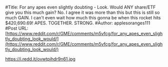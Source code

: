 #Title: For any apes even slightly doubting - Look. Would ANY share/ETF give you this much gain? No. I agree it was more than this but this is still so much GAIN. I can't even wait how much this gonna be when this rocket hits $420,690.69! APES. TOGETHER. STRONG.
#Author: applesoranges111
#Post URL: [https://www.reddit.com/r/GME/comments/m5vfcg/for_any_apes_even_slightly_doubting_look_would/](https://www.reddit.com/r/GME/comments/m5vfcg/for_any_apes_even_slightly_doubting_look_would/)


https://i.redd.it/ovwtpihdr9n61.jpg